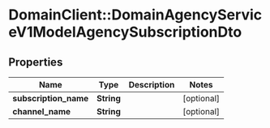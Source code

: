 # DomainClient::DomainAgencyServiceV1ModelAgencySubscriptionDto

## Properties
Name | Type | Description | Notes
------------ | ------------- | ------------- | -------------
**subscription_name** | **String** |  | [optional] 
**channel_name** | **String** |  | [optional] 


